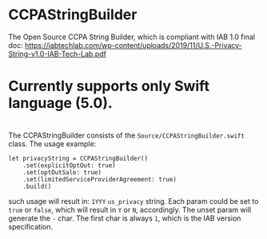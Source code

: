 # CCPAStringBuilder
The Open Source CCPA String Builder, which is compliant with IAB 1.0 final doc:
https://iabtechlab.com/wp-content/uploads/2019/11/U.S.-Privacy-String-v1.0-IAB-Tech-Lab.pdf

# Currently supports only Swift language (5.0).

#
The CCPAStringBuilder consists of the `Source/CCPAStringBuilder.swift` class.
The usage example:
```
let privacyString = CCPAStringBuilder()
    .set(explicitOptOut: true)
    .set(optOutSale: true)
    .set(limitedServiceProviderAgreement: true)
    .build()
```
such usage will result in: `1YYY` `us_privacy` string.
Each param could be set to `true` or `false`, which will result in `Y` or `N`, accordingly. The unset param will generate the `-` char. The first char is always `1`, which is the IAB version specification.

